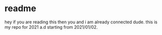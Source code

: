 # readme
hey if you are reading this then you and i am already connected dude.
this is my repo for 2021 a.d starting from 2021/01/02.
